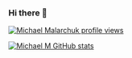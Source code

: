 ### Hi there 👋

[![Michael Malarchuk profile views](https://u8views.com/api/v1/github/profiles/25233032/views/day-week-month-total-count.svg)](https://u8views.com/github/malyar-m)

[![Michael M GitHub stats](https://github-readme-stats.vercel.app/api?username=malyar-m)](https://github.com/anuraghazra/github-readme-stats)

<!--
**malyar-m/malyar-m** is a ✨ _special_ ✨ repository because its `README.md` (this file) appears on your GitHub profile.

Here are some ideas to get you started:

- 🔭 I’m currently working on ...
- 🌱 I’m currently learning ...
- 👯 I’m looking to collaborate on ...
- 🤔 I’m looking for help with ...
- 💬 Ask me about ...
- 📫 How to reach me: ...
- 😄 Pronouns: ...
- ⚡ Fun fact: ...
-->
 
